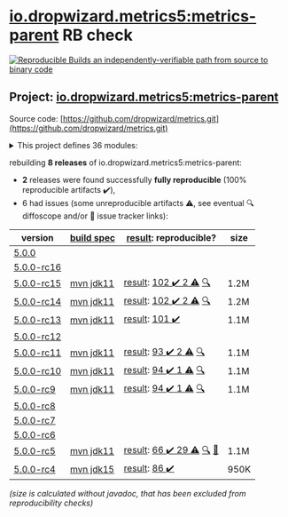 [io.dropwizard.metrics5:metrics-parent](https://search.maven.org/artifact/io.dropwizard.metrics5/metrics-parent/) RB check
=======

[![Reproducible Builds](https://reproducible-builds.org/images/logos/rb.svg) an independently-verifiable path from source to binary code](https://reproducible-builds.org/)

## Project: [io.dropwizard.metrics5:metrics-parent](https://search.maven.org/artifact/io.dropwizard.metrics5/metrics-parent/)

Source code: [https://github.com/dropwizard/metrics.git](https://github.com/dropwizard/metrics.git)

<details><summary>This project defines 36 modules:</summary>

* [io.dropwizard.metrics5:metrics-annotation](https://search.maven.org/artifact/io.dropwizard.metrics5/metrics-annotation/)
* [io.dropwizard.metrics5:metrics-bom](https://search.maven.org/artifact/io.dropwizard.metrics5/metrics-bom/)
* [io.dropwizard.metrics5:metrics-caffeine](https://search.maven.org/artifact/io.dropwizard.metrics5/metrics-caffeine/)
* [io.dropwizard.metrics5:metrics-caffeine3](https://search.maven.org/artifact/io.dropwizard.metrics5/metrics-caffeine3/)
* [io.dropwizard.metrics5:metrics-collectd](https://search.maven.org/artifact/io.dropwizard.metrics5/metrics-collectd/)
* [io.dropwizard.metrics5:metrics-core](https://search.maven.org/artifact/io.dropwizard.metrics5/metrics-core/)
* [io.dropwizard.metrics5:metrics-ehcache](https://search.maven.org/artifact/io.dropwizard.metrics5/metrics-ehcache/)
* [io.dropwizard.metrics5:metrics-graphite](https://search.maven.org/artifact/io.dropwizard.metrics5/metrics-graphite/)
* [io.dropwizard.metrics5:metrics-healthchecks](https://search.maven.org/artifact/io.dropwizard.metrics5/metrics-healthchecks/)
* [io.dropwizard.metrics5:metrics-httpasyncclient](https://search.maven.org/artifact/io.dropwizard.metrics5/metrics-httpasyncclient/)
* [io.dropwizard.metrics5:metrics-httpclient](https://search.maven.org/artifact/io.dropwizard.metrics5/metrics-httpclient/)
* [io.dropwizard.metrics5:metrics-httpclient5](https://search.maven.org/artifact/io.dropwizard.metrics5/metrics-httpclient5/)
* [io.dropwizard.metrics5:metrics-influxdb](https://search.maven.org/artifact/io.dropwizard.metrics5/metrics-influxdb/)
* [io.dropwizard.metrics5:metrics-jakarta-servlet](https://search.maven.org/artifact/io.dropwizard.metrics5/metrics-jakarta-servlet/)
* [io.dropwizard.metrics5:metrics-jakarta-servlets](https://search.maven.org/artifact/io.dropwizard.metrics5/metrics-jakarta-servlets/)
* [io.dropwizard.metrics5:metrics-jcache](https://search.maven.org/artifact/io.dropwizard.metrics5/metrics-jcache/)
* [io.dropwizard.metrics5:metrics-jdbi](https://search.maven.org/artifact/io.dropwizard.metrics5/metrics-jdbi/)
* [io.dropwizard.metrics5:metrics-jdbi3](https://search.maven.org/artifact/io.dropwizard.metrics5/metrics-jdbi3/)
* [io.dropwizard.metrics5:metrics-jersey2](https://search.maven.org/artifact/io.dropwizard.metrics5/metrics-jersey2/)
* [io.dropwizard.metrics5:metrics-jersey3](https://search.maven.org/artifact/io.dropwizard.metrics5/metrics-jersey3/)
* [io.dropwizard.metrics5:metrics-jersey31](https://search.maven.org/artifact/io.dropwizard.metrics5/metrics-jersey31/)
* [io.dropwizard.metrics5:metrics-jetty10](https://search.maven.org/artifact/io.dropwizard.metrics5/metrics-jetty10/)
* [io.dropwizard.metrics5:metrics-jetty11](https://search.maven.org/artifact/io.dropwizard.metrics5/metrics-jetty11/)
* [io.dropwizard.metrics5:metrics-jetty9](https://search.maven.org/artifact/io.dropwizard.metrics5/metrics-jetty9/)
* [io.dropwizard.metrics5:metrics-jmx](https://search.maven.org/artifact/io.dropwizard.metrics5/metrics-jmx/)
* [io.dropwizard.metrics5:metrics-json](https://search.maven.org/artifact/io.dropwizard.metrics5/metrics-json/)
* [io.dropwizard.metrics5:metrics-jvm](https://search.maven.org/artifact/io.dropwizard.metrics5/metrics-jvm/)
* [io.dropwizard.metrics5:metrics-legacy-adapter](https://search.maven.org/artifact/io.dropwizard.metrics5/metrics-legacy-adapter/)
* [io.dropwizard.metrics5:metrics-legacy-adapter-healthchecks](https://search.maven.org/artifact/io.dropwizard.metrics5/metrics-legacy-adapter-healthchecks/)
* [io.dropwizard.metrics5:metrics-log4j2](https://search.maven.org/artifact/io.dropwizard.metrics5/metrics-log4j2/)
* [io.dropwizard.metrics5:metrics-logback](https://search.maven.org/artifact/io.dropwizard.metrics5/metrics-logback/)
* [io.dropwizard.metrics5:metrics-logback13](https://search.maven.org/artifact/io.dropwizard.metrics5/metrics-logback13/)
* [io.dropwizard.metrics5:metrics-logback14](https://search.maven.org/artifact/io.dropwizard.metrics5/metrics-logback14/)
* [io.dropwizard.metrics5:metrics-parent](https://search.maven.org/artifact/io.dropwizard.metrics5/metrics-parent/)
* [io.dropwizard.metrics5:metrics-servlet](https://search.maven.org/artifact/io.dropwizard.metrics5/metrics-servlet/)
* [io.dropwizard.metrics5:metrics-servlets](https://search.maven.org/artifact/io.dropwizard.metrics5/metrics-servlets/)
</details>

rebuilding **8 releases** of io.dropwizard.metrics5:metrics-parent:
- **2** releases were found successfully **fully reproducible** (100% reproducible artifacts :heavy_check_mark:),
- 6 had issues (some unreproducible artifacts :warning:, see eventual :mag: diffoscope and/or :memo: issue tracker links):

| version | [build spec](/BUILDSPEC.md) | [result](https://reproducible-builds.org/docs/jvm/): reproducible? | size |
| -- | --------- | ------ | -- |
| [5.0.0](https://search.maven.org/artifact/io.dropwizard.metrics5/metrics-parent/5.0.0/pom) | | | |
| [5.0.0-rc16](https://search.maven.org/artifact/io.dropwizard.metrics5/metrics-parent/5.0.0-rc16/pom) | | | |
| [5.0.0-rc15](https://search.maven.org/artifact/io.dropwizard.metrics5/metrics-parent/5.0.0-rc15/pom) | [mvn jdk11](dropwizard-metrics-5.0.0-rc15.buildspec) | [result](metrics-parent-5.0.0-rc15.buildinfo): [102 :heavy_check_mark:  2 :warning:](metrics-parent-5.0.0-rc15.buildcompare) [:mag:](metrics-parent-5.0.0-rc15.diffoscope) | 1.2M |
| [5.0.0-rc14](https://search.maven.org/artifact/io.dropwizard.metrics5/metrics-parent/5.0.0-rc14/pom) | [mvn jdk11](dropwizard-metrics-5.0.0-rc14.buildspec) | [result](metrics-parent-5.0.0-rc14.buildinfo): [102 :heavy_check_mark:  2 :warning:](metrics-parent-5.0.0-rc14.buildcompare) [:mag:](metrics-parent-5.0.0-rc14.diffoscope) | 1.2M |
| [5.0.0-rc13](https://search.maven.org/artifact/io.dropwizard.metrics5/metrics-parent/5.0.0-rc13/pom) | [mvn jdk11](dropwizard-metrics-5.0.0-rc13.buildspec) | [result](metrics-parent-5.0.0-rc13.buildinfo): [101 :heavy_check_mark: ](metrics-parent-5.0.0-rc13.buildcompare) | 1.1M |
| [5.0.0-rc12](https://search.maven.org/artifact/io.dropwizard.metrics5/metrics-parent/5.0.0-rc12/pom) | | | |
| [5.0.0-rc11](https://search.maven.org/artifact/io.dropwizard.metrics5/metrics-parent/5.0.0-rc11/pom) | [mvn jdk11](dropwizard-metrics-5.0.0-rc11.buildspec) | [result](metrics-parent-5.0.0-rc11.buildinfo): [93 :heavy_check_mark:  2 :warning:](metrics-parent-5.0.0-rc11.buildcompare) [:mag:](metrics-parent-5.0.0-rc11.diffoscope) | 1.1M |
| [5.0.0-rc10](https://search.maven.org/artifact/io.dropwizard.metrics5/metrics-parent/5.0.0-rc10/pom) | [mvn jdk11](dropwizard-metrics-5.0.0-rc10.buildspec) | [result](metrics-parent-5.0.0-rc10.buildinfo): [94 :heavy_check_mark:  1 :warning:](metrics-parent-5.0.0-rc10.buildcompare) [:mag:](metrics-parent-5.0.0-rc10.diffoscope) | 1.1M |
| [5.0.0-rc9](https://search.maven.org/artifact/io.dropwizard.metrics5/metrics-parent/5.0.0-rc9/pom) | [mvn jdk11](dropwizard-metrics-5.0.0-rc9.buildspec) | [result](metrics-parent-5.0.0-rc9.buildinfo): [94 :heavy_check_mark:  1 :warning:](metrics-parent-5.0.0-rc9.buildcompare) [:mag:](metrics-parent-5.0.0-rc9.diffoscope) | 1.1M |
| [5.0.0-rc8](https://search.maven.org/artifact/io.dropwizard.metrics5/metrics-parent/5.0.0-rc8/pom) | | | |
| [5.0.0-rc7](https://search.maven.org/artifact/io.dropwizard.metrics5/metrics-parent/5.0.0-rc7/pom) | | | |
| [5.0.0-rc6](https://search.maven.org/artifact/io.dropwizard.metrics5/metrics-parent/5.0.0-rc6/pom) | | | |
| [5.0.0-rc5](https://search.maven.org/artifact/io.dropwizard.metrics5/metrics-parent/5.0.0-rc5/pom) | [mvn jdk11](dropwizard-metrics-5.0.0-rc5.buildspec) | [result](metrics-parent-5.0.0-rc5.buildinfo): [66 :heavy_check_mark:  29 :warning:](metrics-parent-5.0.0-rc5.buildcompare) [:mag:](metrics-parent-5.0.0-rc5.diffoscope) [:memo:](https://issues.apache.org/jira/browse/FELIX-6404) | 1.1M |
| [5.0.0-rc4](https://search.maven.org/artifact/io.dropwizard.metrics5/metrics-parent/5.0.0-rc4/pom) | [mvn jdk15](dropwizard-metrics-5.0.0-rc4.buildspec) | [result](metrics-parent-5.0.0-rc4.buildinfo): [86 :heavy_check_mark: ](metrics-parent-5.0.0-rc4.buildcompare) | 950K |

<i>(size is calculated without javadoc, that has been excluded from reproducibility checks)</i>
